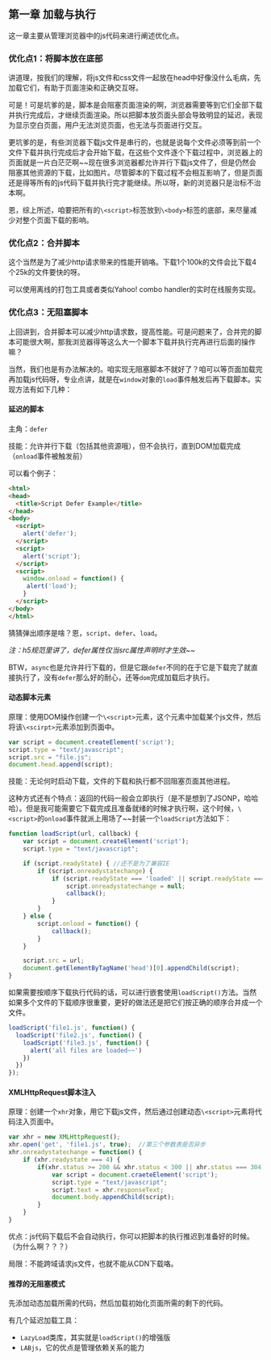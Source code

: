## 第一章  加载与执行

这一章主要从管理浏览器中的js代码来进行阐述优化点。

### 优化点1：将脚本放在底部

讲道理，按我们的理解，将js文件和css文件一起放在head中好像没什么毛病，先加载它们，有助于页面渲染和正确交互呀。

可是！可是坑爹的是，脚本是会阻塞页面渲染的啊，浏览器需要等到它们全部下载并执行完成后，才继续页面渲染。所以把脚本放页面头部会导致明显的延迟，表现为显示空白页面，用户无法浏览页面，也无法与页面进行交互。

更坑爹的是，有些浏览器下载js文件是串行的，也就是说每个文件必须等到前一个文件下载并执行完成后才会开始下载，在这些个文件逐个下载过程中，浏览器上的页面就是一片白茫茫啊~~现在很多浏览器都允许并行下载js文件了，但是仍然会阻塞其他资源的下载，比如图片。尽管脚本的下载过程不会相互影响了，但是页面还是得等所有的js代码下载并执行完才能继续。所以呀，新的浏览器只是治标不治本啊。

恩，综上所述，咱要把所有的`\<script>`标签放到`\<body>`标签的底部，来尽量减少对整个页面下载的影响。

### 优化点2：合并脚本

这个当然是为了减少http请求带来的性能开销咯。下载1个100k的文件会比下载4个25k的文件要快的呀。

可以使用离线的打包工具或者类似Yahoo! combo handler的实时在线服务实现。

### 优化点3：无阻塞脚本

上回讲到，合并脚本可以减少http请求数，提高性能。可是问题来了，合并完的脚本可能很大啊，那我浏览器得等这么大一个脚本下载并执行完再进行后面的操作嘛？

当然，我们也是有办法解决的。咱实现无阻塞脚本不就好了？咱可以等页面加载完再加载js代码呀，专业点讲，就是在`window`对象的`load`事件触发后再下载脚本。实现方法有如下几种：

#### 延迟的脚本

主角：`defer`

技能：允许并行下载（包括其他资源哦），但不会执行，直到DOM加载完成（`onload`事件被触发前）

可以看个例子：

```html
<html>
<head>
  <title>Script Defer Example</title>
</head>
<body>
  <script>
    alert('defer');
  </script>
  <script>
    alert('script');
  </script>
  <script>
    window.onload = function() {
     alert('load'); 
    }
  </script>
</body>
</html>
```

猜猜弹出顺序是啥？恩，`script`、`defer`、`load`。

*注：h5规范里讲了，defer属性仅当src属性声明时才生效~~*

BTW，`async`也是允许并行下载的，但是它跟`defer`不同的在于它是下载完了就直接执行了，没有`defer`那么好的耐心，还等`dom`完成加载后才执行。

#### 动态脚本元素

原理：使用DOM操作创建一个`\<script>`元素，这个元素中加载某个js文件，然后将该`\<scirpt>`元素添加到页面中。

```javascript
var script = document.createElement('script');
script.type = "text/javascript";
script.src = "file.js";
document.head.append(script);
```

技能：无论何时启动下载，文件的下载和执行都不回阻塞页面其他进程。

这种方式还有个特点：返回的代码一般会立即执行（是不是想到了JSONP，哈哈哈）。但是我可能需要它下载完成且准备就绪的时候才执行啊，这个时候，`\<script>`的`onload`事件就派上用场了~~封装一个`loadScript`方法如下：

```javascript
function loadScript(url, callback) {
    var script = document.createElement('script');
    script.type = "text/javascript";

    if (script.readyState) { //还不是为了兼容IE
        if (script.onreadystatechange) {
            if (script.readyState === 'loaded' || script.readyState === 'completed') {
                script.onreadystatechange = null;
                callback();
            }
        }
    } else {
        script.onload = function() {
            callback();
        }
    }

    script.src = url;
    document.getElementByTagName('head')[0].appendChild(script);
}
```

如果需要按顺序下载执行代码的话，可以进行嵌套使用`loadScript()`方法。当然如果多个文件的下载顺序很重要，更好的做法还是把它们按正确的顺序合并成一个文件。

```javascript
loadScript('file1.js', function() {
  loadScript('file2.js', function() {
    loadScript('file3.js', function() {
      alert('all files are loaded~~')
    })
  })
});
```

#### XMLHttpRequest脚本注入

原理：创建一个`xhr`对象，用它下载js文件，然后通过创建动态`\<script>`元素将代码注入页面中。

```javascript
var xhr = new XMLHttpRequest();
xhr.open('get', 'file1.js', true);  //第三个参数表是否异步
xhr.onreadystatechange = function() {
    if (xhr.readystate === 4) {
        if(xhr.status >= 200 && xhr.status < 300 || xhr.status === 304) {
            var script = document.craeteElement('script');
            script.type = "text/javascript";
            script.text = xhr.responseText;
            document.body.appendChild(script);
        }
    }
}
```

优点：js代码下载后不会自动执行，你可以把脚本的执行推迟到准备好的时候。（为什么啊？？？）

局限：不能跨域请求js文件，也就不能从CDN下载咯。

#### 推荐的无阻塞模式

先添加动态加载所需的代码，然后加载初始化页面所需的剩下的代码。

有几个延迟加载工具：

- `LazyLoad`类库，其实就是`loadScript()`的增强版
- `LABjs`，它的优点是管理依赖关系的能力

